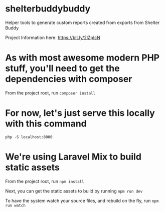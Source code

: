 # shelterbuddybuddy
Helper tools to generate custom reports created from exports from Shelter Buddy

Project Information here: https://bit.ly/2lZpIcN

# As with most awesome modern PHP stuff, you'll need to get the dependencies with composer

From the project root, run `composer install`

# For now, let's just serve this locally with this command

`php -S localhost:8000`

# We're using Laravel Mix to build static assets

From the project root, run `npm install`

Next, you can get the static assets to build by running `npm run dev`

To have the system watch your source files, and rebuild on the fly, run `npm run watch`
